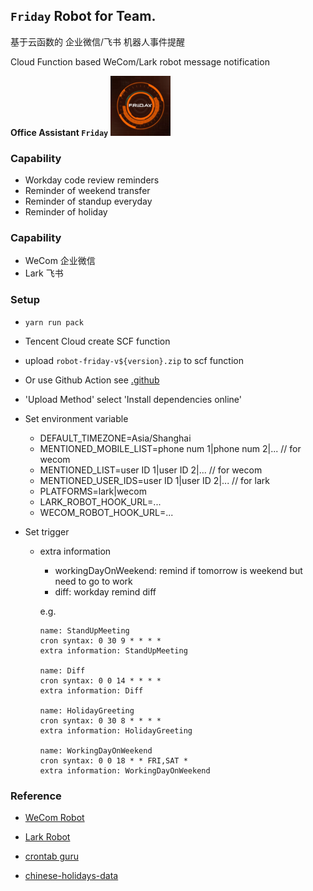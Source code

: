 ## `Friday` Robot for Team. 

基于云函数的 企业微信/飞书 机器人事件提醒

Cloud Function based WeCom/Lark robot message notification

**Office Assistant `Friday`**
 ![Friday Image](./android-icon-96x96.png)


### Capability

- Workday code review reminders
- Reminder of weekend transfer
- Reminder of standup everyday
- Reminder of holiday

### Capability
- WeCom 企业微信
- Lark 飞书

### Setup

- `yarn run pack`

- Tencent Cloud create SCF function

- upload `robot-friday-v${version}.zip` to scf function
- Or use Github Action see [.github](https://github.com/peixin/robot-friday/tree/master/.github/workflows)

- 'Upload Method' select 'Install dependencies online'

- Set environment variable
  * DEFAULT_TIMEZONE=Asia/Shanghai
  * MENTIONED_MOBILE_LIST=phone num 1|phone num 2|... // for wecom
  * MENTIONED_LIST=user ID 1|user ID 2|... // for wecom
  * MENTIONED_USER_IDS=user ID 1|user ID 2|... // for lark
  * PLATFORMS=lark|wecom
  * LARK_ROBOT_HOOK_URL=...
  * WECOM_ROBOT_HOOK_URL=...

- Set trigger
  
  * extra information
      * workingDayOnWeekend: remind if tomorrow is weekend but need to go to work
      * diff: workday remind diff
    
      e.g.
      ```
      name: StandUpMeeting
      cron syntax: 0 30 9 * * * *
      extra information: StandUpMeeting

      name: Diff
      cron syntax: 0 0 14 * * * *
      extra information: Diff

      name: HolidayGreeting
      cron syntax: 0 30 8 * * * *
      extra information: HolidayGreeting

      name: WorkingDayOnWeekend
      cron syntax: 0 0 18 * * FRI,SAT *
      extra information: WorkingDayOnWeekend
      ```



### Reference
- [WeCom Robot](https://work.weixin.qq.com/api/doc/90000/90136/91770)

- [Lark Robot](https://www.feishu.cn/hc/zh-CN/articles/360024984973)

- [crontab guru](https://crontab.guru/) 

- [chinese-holidays-data](https://github.com/bastengao/chinese-holidays-data)